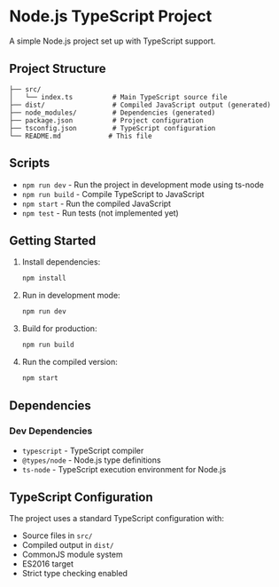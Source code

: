 # Node.js TypeScript Project

A simple Node.js project set up with TypeScript support.

## Project Structure

```
├── src/
│   └── index.ts          # Main TypeScript source file
├── dist/                 # Compiled JavaScript output (generated)
├── node_modules/         # Dependencies (generated)
├── package.json          # Project configuration
├── tsconfig.json         # TypeScript configuration
└── README.md            # This file
```

## Scripts

- `npm run dev` - Run the project in development mode using ts-node
- `npm run build` - Compile TypeScript to JavaScript
- `npm start` - Run the compiled JavaScript
- `npm test` - Run tests (not implemented yet)

## Getting Started

1. Install dependencies:
   ```bash
   npm install
   ```

2. Run in development mode:
   ```bash
   npm run dev
   ```

3. Build for production:
   ```bash
   npm run build
   ```

4. Run the compiled version:
   ```bash
   npm start
   ```

## Dependencies

### Dev Dependencies
- `typescript` - TypeScript compiler
- `@types/node` - Node.js type definitions
- `ts-node` - TypeScript execution environment for Node.js

## TypeScript Configuration

The project uses a standard TypeScript configuration with:
- Source files in `src/`
- Compiled output in `dist/`
- CommonJS module system
- ES2016 target
- Strict type checking enabled
